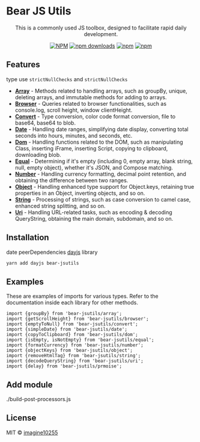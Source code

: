 # Bear JS Utils

<p align="center">
    This is a commonly used JS toolbox, designed to facilitate rapid daily development.
</p>

<div align="center">

[![NPM](https://img.shields.io/npm/v/bear-jsutils.svg?style=for-the-badge)](https://www.npmjs.com/package/bear-jsutils)
[![npm downloads](https://img.shields.io/npm/dm/bear-jsutils.svg?style=for-the-badge)](https://www.npmjs.com/package/bear-jsutils)
[![npm](https://img.shields.io/npm/dt/bear-jsutils.svg?style=for-the-badge)](https://www.npmjs.com/package/bear-jsutils)
[![npm](https://img.shields.io/npm/l/bear-jsutils?style=for-the-badge)](https://github.com/imagine10255/bear-jsutils/blob/main/LICENSE)

</div>


## Features

type use `strictNullChecks` and `strictNullChecks`

- **[Array](/src/array)** - Methods related to handling arrays, such as groupBy, unique, deleting arrays, and immutable methods for adding to arrays.
- **[Browser](/src/browser)** - Queries related to browser functionalities, such as console.log, scroll height, window clientHeight.
- **[Convert](/src/convert)** - Type conversion, color code format conversion, file to base64, base64 to blob.
- **[Date](/src/date)** - Handling date ranges, simplifying date display, converting total seconds into hours, minutes, and seconds, etc.
- **[Dom](/src/dom)** - Handling functions related to the DOM, such as manipulating Class, inserting iFrame, inserting Script, copying to clipboard, downloading blob.
- **[Equal](/src/equal)** - Determining if it's empty (including 0, empty array, blank string, null, empty object), whether it's JSON, and Compose matching.
- **[Number](/src/number)** - Handling currency formatting, decimal point retention, and obtaining the difference between two ranges.
- **[Object](/src/object)** - Handling enhanced type support for Object.keys, retaining true properties in an Object, inverting objects, and so on.
- **[String](/src/string)** - Processing of strings, such as case conversion to camel case, enhanced string splitting, and so on.
- **[Uri](/src/uri)** - Handling URL-related tasks, such as encoding & decoding QueryString, obtaining the main domain, subdomain, and so on.

## Installation

date peerDependencies [dayjs](https://day.js.org/) library

```bash
yarn add dayjs bear-jsutils
```

## Examples

These are examples of imports for various types. Refer to the documentation inside each library for other methods.

```tsx
import {groupBy} from 'bear-jsutils/array';
import {getScrollHeight} from 'bear-jsutils/browser';
import {emptyToNull} from 'bear-jsutils/convert';
import {simpleDate} from 'bear-jsutils/date';
import {copyToClipboard} from 'bear-jsutils/dom';
import {isEmpty, isNotEmpty} from 'bear-jsutils/equal';
import {formatCurrency} from 'bear-jsutils/number';
import {objectKeys} from 'bear-jsutils/object';
import {removeHtmlTag} from 'bear-jsutils/string';
import {decodeQueryString} from 'bear-jsutils/uri';
import {delay} from 'bear-jsutils/prmoise';
```

## Add module
./build-post-processors.js

## License

MIT © [imagine10255](https://github.com/imagine10255)

